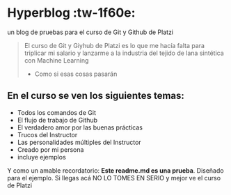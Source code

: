# Hyperblog :tw-1f60e:
un blog de pruebas para el curso de Git y Github de Platzi
> El curso de Git y Giyhub de Platzi es lo que me hacía falta para triplicar mi salario y lanzarme a la industria del tejido de lana sintética con Machine Learning
>- Como si esas cosas pasarán 

## En el curso se ven los siguientes temas:
* Todos los comandos de Git
* El flujo de trabajo de Github
* El verdadero amor por las buenas prácticas
* Trucos del Instructor
* Las personalidades múltiples del Instructor
* Creado por mi persona
* incluye ejemplos

Y como un amable recordatorio: **Este readme.md es una prueba**. Diseñado para el ejemplo. Si llegas acá NO LO TOMES EN SERIO y mejor ve el curso de Platzi